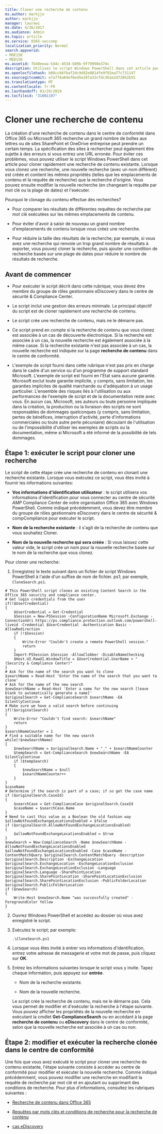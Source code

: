 ```yaml
---
title: Cloner une recherche de contenu
ms.author: markjjo
author: markjjo
manager: laurawi
ms.date: 4/26/2017
ms.audience: Admin
ms.topic: article
ms.service: O365-seccomp
localization_priority: Normal
search.appverid:
- MOE150
- MED150
ms.assetid: 7b40eeaa-544c-4534-b89b-9f79998e374c
description: Utilisez le script Windows PowerShell dans cet article pour cloner rapidement une recherche de contenu existante dans le centre de conformité dans Office 365 ou Microsoft 365. Lorsque vous clonez une recherche, une nouvelle recherche (avec un nouveau nom) est créée et contient les mêmes propriétés que la recherche d'origine. Vous pouvez ensuite modifier la nouvelle recherche (en changeant la requête par mot clé ou la plage de dates), puis l'exécuter.
ms.openlocfilehash: b08ccb6fbaf2dc9d92e0814fe9f92ea77c731147
ms.sourcegitcommit: e7a776a04ef6ed5e287a33cfdc36aa2d72862b55
ms.translationtype: MT
ms.contentlocale: fr-FR
ms.lasthandoff: 03/29/2019
ms.locfileid: "31001197"
---
```

# <a name="clone-a-content-search"></a>Cloner une recherche de contenu

La création d'une recherche de contenu dans le centre de conformité dans Office 365 ou Microsoft 365 recherche un grand nombre de boîtes aux lettres ou de sites SharePoint et OneDrive entreprise peut prendre un certain temps. La spécification des sites à rechercher peut également être sujette à des erreurs si vous entrez une URL erronée. Pour éviter ces problèmes, vous pouvez utiliser le script Windows PowerShell dans cet article pour cloner rapidement une recherche de contenu existante. Lorsque vous clonez une recherche, une nouvelle recherche (avec un nom différent) est créée et contient les mêmes propriétés (telles que les emplacements de contenu et la requête de recherche) que la recherche d'origine. Vous pouvez ensuite modifier la nouvelle recherche (en changeant la requête par mot clé ou la plage de dates) et l'exécuter.
  
Pourquoi le clonage du contenu effectue des recherches?
  
- Pour comparer les résultats de différentes requêtes de recherche par mot clé exécutées sur les mêmes emplacements de contenu.
    
- Pour éviter d'avoir à saisir de nouveau un grand nombre d'emplacements de contenu lorsque vous créez une recherche.
    
- Pour réduire la taille des résultats de la recherche; par exemple, si vous avez une recherche qui renvoie un trop grand nombre de résultats à exporter, vous pouvez cloner la recherche, puis ajouter une condition de recherche basée sur une plage de dates pour réduire le nombre de résultats de recherche.
  
## <a name="before-you-begin"></a>Avant de commencer

- Pour exécuter le script décrit dans cette rubrique, vous devez être membre du groupe de rôles gestionnaire eDiscovery dans le centre de sécurité & Compliance Center.
    
- Le script inclut une gestion des erreurs minimale. Le principal objectif du script est de cloner rapidement une recherche de contenu.
    
- Le script crée une recherche de contenu, mais ne le démarre pas.
    
- Ce script prend en compte si la recherche de contenu que vous clonez est associée à un cas de découverte électronique. Si la recherche est associée à un cas, la nouvelle recherche est également associée à la même casse. Si la recherche existante n'est pas associée à un cas, la nouvelle recherche est indiquée sur la page **recherche de contenu** dans le centre de conformité. 
    
- L'exemple de script fourni dans cette rubrique n'est pas pris en charge dans le cadre d'un service ou d'un programme de support standard Microsoft. L'exemple de script est fourni en l'État sans aucune garantie. Microsoft exclut toute garantie implicite, y compris, sans limitation, les garanties implicites de qualité marchande ou d'adéquation à un usage particulier. L'ensemble des risques liés à l'utilisation ou aux performances de l'exemple de script et de la documentation reste avec vous. En aucun cas, Microsoft, ses auteurs ou toute personne impliquée dans la création, la production ou la livraison des scripts ne sont responsables de dommages quelconques (y compris, sans limitation, pertes de bénéfices, interruption d'activité, perte d'informations commerciales ou toute autre perte pécuniaire) découlant de l'utilisation ou de l'impossibilité d'utiliser les exemples de scripts ou la documentation, même si Microsoft a été informé de la possibilité de tels dommages.
  
## <a name="step-1-run-the-script-to-clone-a-search"></a>Étape 1: exécuter le script pour cloner une recherche

Le script de cette étape crée une recherche de contenu en clonant une recherche existante. Lorsque vous exécutez ce script, vous êtes invité à fournir les informations suivantes:
  
- **Vos informations d'identification utilisateur** : le script utilisera vos informations d'identification pour vous connecter au centre de sécurité _AMP_ Compliance Center de votre organisation Office 365 avec Windows PowerShell. Comme indiqué précédemment, vous devez être membre du groupe de rôles gestionnaire eDiscovery dans le centre de sécurité & compCompliance pour exécuter le script. 
    
- **Nom de la recherche existante** : il s'agit de la recherche de contenu que vous souhaitez Cloner. 
    
- **Nom de la nouvelle recherche qui sera créée** : Si vous laissez cette valeur vide, le script crée un nom pour la nouvelle recherche basée sur le nom de la recherche que vous clonez. 
    
Pour cloner une recherche:
  
1. Enregistrez le texte suivant dans un fichier de script Windows PowerShell à l'aide d'un suffixe de nom de fichier. ps1; par exemple, `CloneSearch.ps1`.
    
  ```
  # This PowerShell script clones an existing Content Search in the Office 365 security and compliance center.
  # Get login credentials from the user
  if(!$UserCredential)
  {
      $UserCredential = Get-Credential
      $Session = New-PSSession -ConfigurationName Microsoft.Exchange -ConnectionUri https://ps.compliance.protection.outlook.com/powershell-liveid -Credential $UserCredential -Authentication Basic -AllowRedirection
      if (!$Session)
      {
          Write-Error "Couldn't create a remote PowerShell session."
          return
      }
      Import-PSSession $Session -AllowClobber -DisableNameChecking
      $Host.UI.RawUI.WindowTitle = $UserCredential.UserName + " (Security & Compliance Center)"
  }
  # Ask for the name of the search you want to clone
  $searchName = Read-Host 'Enter the name of the search that you want to clone'
  # Ask for the name of the new search
  $newSearchName = Read-Host 'Enter a name for the new search [leave blank to automatically generate a name]'
  $originalSearch = Get-ComplianceSearch $searchName -EA SilentlyContinue
  # Make sure we have a valid search before continuing
  if(!$originalSearch)
  {
      Write-Error "Couldn't find search: $searchName"
      return
  }
  $searchNameCounter = 1
  # Find a suitable name for the new search
  while(!$newSearchName)
  {
      $newSearchName = $originalSearch.Name + "_" + $searchNameCounter
      $tempSearch = Get-ComplianceSearch $newSearchName -EA SilentlyContinue
      if ($tempSearch)
      {
          $newSearchName = $null
          $searchNameCounter++
      }
  }
  $caseName
  # Determine if the search is part of a case; if so get the case name
  if ($originalSearch.CaseId)
  {
      $searchCase = Get-ComplianceCase $originalSearch.CaseId
      $caseName = $searchCase.Name
  }
  # Need to cast this value as a Boolean the old fashion way
  $allowNotFoundExchangeLocationsEnabled = $false
  if ($originalSearch.AllowNotFoundExchangeLocationsEnabled)
  {
      $allowNotFoundExchangeLocationsEnabled = $true
  }
  $newSearch = New-ComplianceSearch -Name $newSearchName -AllowNotFoundExchangeLocationsEnabled $allowNotFoundExchangeLocationsEnabled -Case $caseName -ContentMatchQuery $originalSearch.ContentMatchQuery -Description $originalSearch.Description -ExchangeLocation $originalSearch.ExchangeLocation -ExchangeLocationExclusion $originalSearch.ExchangeLocationExclusion -Language $originalSearch.Language -SharePointLocation $originalSearch.SharePointLocation -SharePointLocationExclusion $originalSearch.SharePointLocationExclusion -PublicFolderLocation $originalSearch.PublicFolderLocation
  if ($newSearch)
  {
      Write-Host $newSearch.Name "was successfully created" -ForegroundColor Yellow
  }
  ```

2. Ouvrez Windows PowerShell et accédez au dossier où vous avez enregistré le script.
    
3. Exécutez le script; par exemple:
    
    ```
    .\CloneSearch.ps1
    ```

4. Lorsque vous êtes invité à entrer vos informations d'identification, entrez votre adresse de messagerie et votre mot de passe, puis cliquez sur **OK**.
    
5. Entrez les informations suivantes lorsque le script vous y invite. Tapez chaque information, puis appuyez sur **entrée**.
    
    - Nom de la recherche existante.
    
    - Nom de la nouvelle recherche.
    
    Le script crée la recherche de contenu, mais ne le démarre pas. Cela vous permet de modifier et d'exécuter la recherche à l'étape suivante. Vous pouvez afficher les propriétés de la nouvelle recherche en exécutant la cmdlet **Get-ComplianceSearch** ou en accédant à la page **recherche de contenu** ou **eDiscovery** dans le centre de conformité, selon que la nouvelle recherche est associée à un cas ou non. 
  
## <a name="step-2-edit-and-run-the-cloned-search-in-the-compliance-center"></a>Étape 2: modifier et exécuter la recherche clonée dans le centre de conformité

Une fois que vous avez exécuté le script pour cloner une recherche de contenu existante, l'étape suivante consiste à accéder au centre de conformité pour modifier et exécuter la nouvelle recherche. Comme indiqué précédemment, vous pouvez modifier une recherche en modifiant la requête de recherche par mot clé et en ajoutant ou supprimant des conditions de recherche. Pour plus d'informations, consultez les rubriques suivantes :
  
- [Recherche de contenu dans Office 365](content-search.md)
    
- [Requêtes par mots clés et conditions de recherche pour la recherche de contenu](keyword-queries-and-search-conditions.md)
    
- [cas eDiscovery](ediscovery-cases.md)
